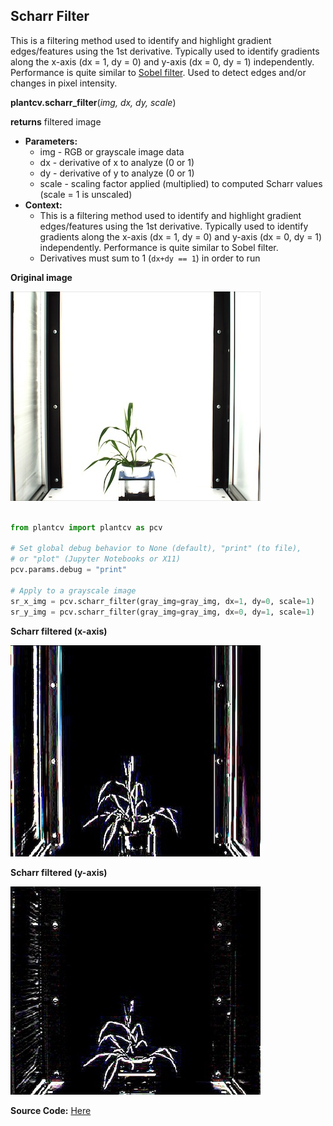 ## Scharr Filter

This is a filtering method used to identify and highlight gradient edges/features using the 1st derivative.
       Typically used to identify gradients along the x-axis (dx = 1, dy = 0) and y-axis (dx = 0, dy = 1) independently.
       Performance is quite similar to [Sobel filter](sobel_filter.md). Used to detect edges and/or changes in pixel intensity. 

**plantcv.scharr_filter**(*img, dx, dy, scale*)

**returns** filtered image

- **Parameters:**
    - img - RGB or grayscale image data
    - dx - derivative of x to analyze (0 or 1)
    - dy - derivative of y to analyze (0 or 1)
    - scale - scaling factor applied (multiplied) to computed Scharr values (scale = 1 is unscaled)
- **Context:**
    - This is a filtering method used to identify and highlight gradient edges/features using the 1st derivative.
       Typically used to identify gradients along the x-axis (dx = 1, dy = 0) and y-axis (dx = 0, dy = 1) independently.
       Performance is quite similar to Sobel filter.
    - Derivatives must sum to 1 (`dx+dy == 1`) in order to run

**Original image**

![Screenshot](img/documentation_images/scharr_filter/original_scharr_image.jpg)

```python

from plantcv import plantcv as pcv

# Set global debug behavior to None (default), "print" (to file), 
# or "plot" (Jupyter Notebooks or X11)
pcv.params.debug = "print"

# Apply to a grayscale image
sr_x_img = pcv.scharr_filter(gray_img=gray_img, dx=1, dy=0, scale=1)
sr_y_img = pcv.scharr_filter(gray_img=gray_img, dx=0, dy=1, scale=1)

```

**Scharr filtered (x-axis)**

![Screenshot](img/documentation_images/scharr_filter/scharr-x.jpg)

**Scharr filtered (y-axis)**

![Screenshot](img/documentation_images/scharr_filter/scharr-y.jpg)

**Source Code:** [Here](https://github.com/danforthcenter/plantcv/blob/master/plantcv/plantcv/scharr_filter.py)
